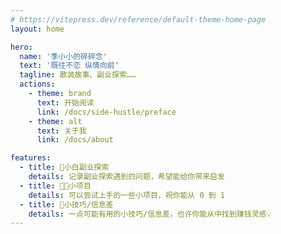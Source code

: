 ```yaml
---
# https://vitepress.dev/reference/default-theme-home-page
layout: home

hero:
  name: '季小小的碎碎念'
  text: '既往不恋 纵情向前'
  tagline: 散装故事、副业探索……
  actions:
    - theme: brand
      text: 开始阅读
      link: /docs/side-hustle/preface
    - theme: alt
      text: 关于我
      link: /docs/about

features:
  - title: 📖小白副业探索
    details: 记录副业探索遇到的问题，希望能给你带来启发
  - title: 🧑‍💻小项目
    details: 可以尝试上手的一些小项目，祝你能从 0 到 1
  - title: 🤫小技巧/信息差
    details: 一点可能有用的小技巧/信息差，也许你能从中找到赚钱灵感💡
---
```

